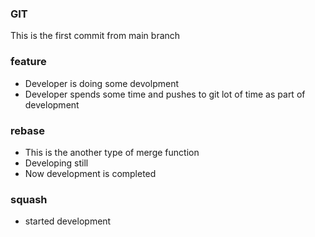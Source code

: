 ### GIT
This is the first commit from main branch

### feature
* Developer is doing some devolpment
* Developer spends some time and pushes to git lot of time as part of development

### rebase
* This is the another type of merge function
* Developing still
* Now development is completed

### squash
* started development

